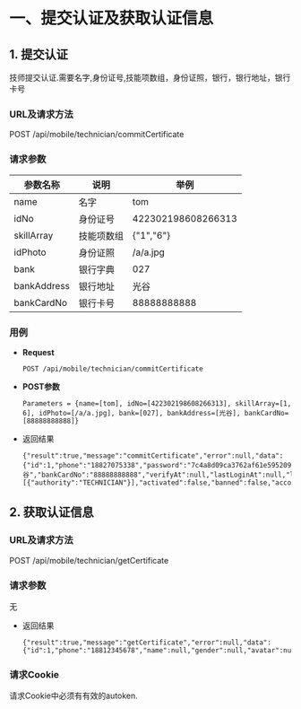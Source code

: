 # 一、提交认证及获取认证信息

## 1. 提交认证
技师提交认证.需要名字,身份证号,技能项数组，身份证照，银行，银行地址，银行卡号
### URL及请求方法
POST /api/mobile/technician/commitCertificate

### 请求参数

| 参数名称 | 说明 | 举例 |
| ------ | ---- | --- |
| name | 名字 | tom |
| idNo | 身份证号 | 422302198608266313 |
| skillArray| 技能项数组 | {"1","6"} |
| idPhoto| 身份证照 | /a/a.jpg |
| bank| 银行字典 | 027 |
| bankAddress| 银行地址 | 光谷 |
| bankCardNo| 银行卡号 | 88888888888 |


### 用例

* **Request**

    `POST /api/mobile/technician/commitCertificate`
* **POST参数**

    `Parameters = {name=[tom], idNo=[422302198608266313], skillArray=[1, 6], idPhoto=[/a/a.jpg], bank=[027], bankAddress=[光谷], bankCardNo=[88888888888]}`
* 返回结果

    ```
    {"result":true,"message":"commitCertificate","error":null,"data":{"id":1,"phone":"18827075338","password":"7c4a8d09ca3762af61e59520943dc26494f8941b","name":"tom","gender":null,"avatar":null,"idNo":"422302198608266313","idPhoto":"/a/a.jpg","bank":"027","bankAddress":"光谷","bankCardNo":"88888888888","verifyAt":null,"lastLoginAt":null,"lastLoginIp":null,"createAt":1455779204000,"star":0,"voteRate":0.0,"skill":"1,6","available":false,"enabled":false,"status":"NOTVERIFIED","username":"18827075338","authorities":[{"authority":"TECHNICIAN"}],"activated":false,"banned":false,"accountNonExpired":true,"accountNonLocked":true,"credentialsNonExpired":true}}
    ```



## 2. 获取认证信息
### URL及请求方法
POST /api/mobile/technician/getCertificate

### 请求参数
无

* 返回结果
    ```
    {"result":true,"message":"getCertificate","error":null,"data":{"id":1,"phone":"18812345678","name":null,"gender":null,"avatar":null,"idNo":null,"idPhoto":null,"bank":null,"bankAddress":null,"bankCardNo":null,"verifyAt":null,"lastLoginAt":1455865153000,"lastLoginIp":"0:0:0:0:0:0:0:1","createAt":1455724800000,"star":0,"voteRate":0.0,"skill":null,"available":false,"status":"NOTVERIFIED","activated":false,"banned":false}}
    ```
### 请求Cookie
请求Cookie中必须有有效的autoken.

